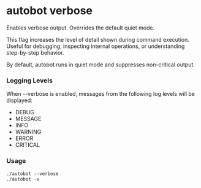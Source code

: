 # autobot verbose

Enables verbose output. Overrides the default quiet mode.

This flag increases the level of detail shown during command execution. Useful for debugging, inspecting internal operations, or understanding step-by-step behavior.

By default, autobot runs in quiet mode and suppresses non-critical output.

### Logging Levels

When --verbose is enabled, messages from the following log levels will be displayed:

- DEBUG
- MESSAGE
- INFO
- WARNING
- ERROR
- CRITICAL

### Usage

```shell
./autobot --verbose
./autobot -v
```
